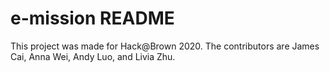 # e-mission README

This project was made for Hack@Brown 2020. The contributors are James Cai, Anna Wei, Andy Luo, and Livia Zhu. 